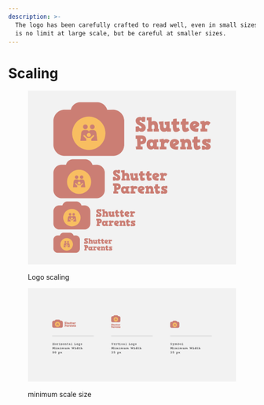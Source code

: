 ```yaml
---
description: >-
  The logo has been carefully crafted to read well, even in small sizes. There
  is no limit at large scale, but be careful at smaller sizes.
---
```


# Scaling

<figure><img src="../.gitbook/assets/logo-scaling-shutterparents.png" alt=""><figcaption><p>Logo scaling</p></figcaption></figure>

<figure><img src="../.gitbook/assets/minimum-size-scaling-shutterparents.png" alt=""><figcaption><p>minimum scale size</p></figcaption></figure>
